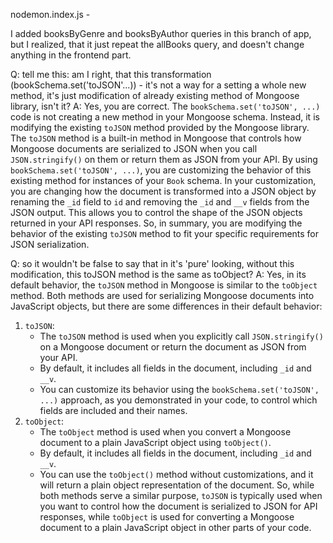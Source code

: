 <!-- This is an app from part 8 of the course -->
nodemon.index.js - <!-- start of server -->

I added booksByGenre and booksByAuthor queries in this branch of app, but I realized, that it just repeat the allBooks query, and doesn't change anything in the frontend part.

<!-- This is a question about toJSON method in schema -->
Q: tell me this: am I right, that this transformation (bookSchema.set('toJSON'...)) - it's not a way for a setting a whole new method, it's just modification of already existing method of Mongoose library, isn't it?
A: Yes, you are correct. The `bookSchema.set('toJSON', ...)` code is not creating a new method in your Mongoose schema. Instead, it is modifying the existing `toJSON` method provided by the Mongoose library.
The `toJSON` method is a built-in method in Mongoose that controls how Mongoose documents are serialized to JSON when you call `JSON.stringify()` on them or return them as JSON from your API. By using `bookSchema.set('toJSON', ...)`, you are customizing the behavior of this existing method for instances of your `Book` schema.
In your customization, you are changing how the document is transformed into a JSON object by renaming the `_id` field to `id` and removing the `_id` and `__v` fields from the JSON output. This allows you to control the shape of the JSON objects returned in your API responses.
So, in summary, you are modifying the behavior of the existing `toJSON` method to fit your specific requirements for JSON serialization.

Q: so it wouldn't be false to say that in it's 'pure' looking, without this modification, this toJSON method is the same as toObject?
A: Yes, in its default behavior, the `toJSON` method in Mongoose is similar to the `toObject` method. Both methods are used for serializing Mongoose documents into JavaScript objects, but there are some differences in their default behavior:
1. `toJSON`:
	 - The `toJSON` method is used when you explicitly call `JSON.stringify()` on a Mongoose document or return the document as JSON from your API.
	 - By default, it includes all fields in the document, including `_id` and `__v`.
	 - You can customize its behavior using the `bookSchema.set('toJSON', ...)` approach, as you demonstrated in your code, to control which fields are included and their names.
2. `toObject`:
	 - The `toObject` method is used when you convert a Mongoose document to a plain JavaScript object using `toObject()`.
	 - By default, it includes all fields in the document, including `_id` and `__v`.
	 - You can use the `toObject()` method without customizations, and it will return a plain object representation of the document.
So, while both methods serve a similar purpose, `toJSON` is typically used when you want to control how the document is serialized to JSON for API responses, while `toObject` is used for converting a Mongoose document to a plain JavaScript object in other parts of your code.